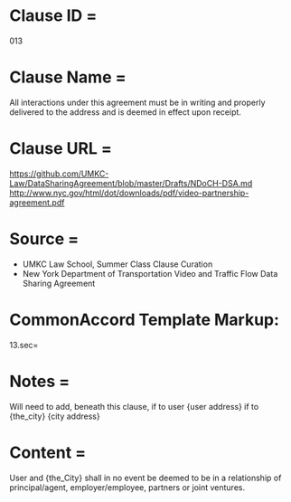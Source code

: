 # Clause ID = 
013


# Clause Name = 
All interactions under this agreement must be in writing and properly delivered to the 
address and is deemed in effect upon receipt.

# Clause URL = 
https://github.com/UMKC-Law/DataSharingAgreement/blob/master/Drafts/NDoCH-DSA.md
http://www.nyc.gov/html/dot/downloads/pdf/video-partnership-agreement.pdf

# Source = 
* UMKC Law School, Summer Class Clause Curation
* New York Department of Transportation Video and Traffic Flow Data Sharing Agreement

# CommonAccord Template Markup:   
13.sec=

# Notes = 
Will need to add, beneath this clause, if to user {user address} if to {the_city} {city address}


# Content = 
User and {the_City} shall in no event be deemed to be in a relationship of principal/agent, employer/employee, partners or joint ventures.
